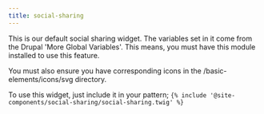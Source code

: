 ```yaml
---
title: social-sharing
---
```

This is our default social sharing widget. The variables set in it come from the Drupal 'More Global Variables'. This means, you must have this module installed to use this feature.

You must also ensure you have corresponding icons in the /basic-elements/icons/svg directory.

To use this widget, just include it in your pattern;
`{% include '@site-components/social-sharing/social-sharing.twig' %}`
